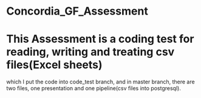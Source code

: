 # Concordia_GF_Assessment
# This Assessment is a coding test for reading, writing and treating csv files(Excel sheets) 
which I put the code into code_test branch,
and in master branch, there are two files, one presentation and one pipeline(csv files into postgresql).



